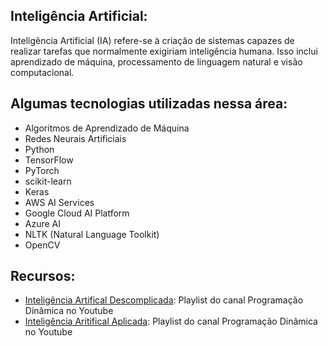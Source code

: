 ## Inteligência Artificial:

Inteligência Artificial (IA) refere-se à criação de sistemas capazes de realizar tarefas que normalmente exigiriam inteligência humana. Isso inclui aprendizado de máquina, processamento de linguagem natural e visão computacional.

## Algumas tecnologias utilizadas nessa área:

-   Algoritmos de Aprendizado de Máquina
-   Redes Neurais Artificiais
-   Python
-   TensorFlow
-   PyTorch
-   scikit-learn
-   Keras
-   AWS AI Services
-   Google Cloud AI Platform
-   Azure AI
-   NLTK (Natural Language Toolkit)
-   OpenCV

## Recursos:

-   [Inteligência Artifical Descomplicada](https://www.youtube.com/playlist?list=PL5TJqBvpXQv4vYX3Ki2Kn3MLYIiny1a5H): Playlist do canal Programação Dinâmica no Youtube
-   [Inteligência Aritifical Aplicada](https://www.youtube.com/playlist?list=PL5TJqBvpXQv6EuU821pKje6q-yfPMO8re): Playlist do canal Programação Dinâmica no Youtube
